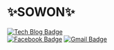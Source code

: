  
<!-- 
**devSOWON0628/devSOWON0628** is a ✨ _special_ ✨ repository because its `README.md` (this file) appears on your GitHub profile.

Here are some ideas to get you started:

- 🔭 I’m currently working on ...
- 🌱 I’m currently learning ...
- 👯 I’m looking to collaborate on ...
- 🤔 I’m looking for help with ...
- 💬 Ask me about ...
- 📫 How to reach me: ...
- 😄 Pronouns: ...
- ⚡ Fun fact: ...
-->


<h1>✨SOWON✨</h1>

 [![Tech Blog Badge](http://img.shields.io/badge/-Tech%20blog-black?style=flat-square&logo=github&link=https://devSOWON0628.github.io/index.html)](https://devSOWON0628.github.io/index.html)	
  [![Facebook Badge](https://img.shields.io/badge/facebook-1877f2?style=flat-square&logo=facebook&logoColor=white&link=https://https://www.facebook.com/profile.php?id=100011260749582)](https://www.facebook.com/profile.php?id=100011260749582)
  [![Gmail Badge](https://img.shields.io/badge/Gmail-d14836?style=flat-square&logo=Gmail&logoColor=white&link=mailto:s2018s29@gmail.com)](mailto:s2018s29@gmail.com)
	
